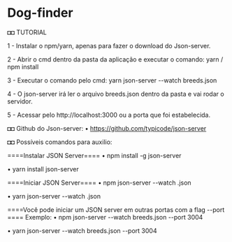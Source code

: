 # Dog-finder

◘◘
TUTORIAL

1 - Instalar o npm/yarn, apenas para fazer o download do Json-server.

2 - Abrir o cmd dentro da pasta da aplicação e executar o comando: yarn / npm install

3 - Executar o comando pelo cmd: yarn json-server --watch breeds.json

4 - O json-server irá ler o arquivo breeds.json dentro da pasta e vai rodar o servidor.

5 - Acessar pelo http://localhost:3000 ou a porta que foi estabelecida.


◘◘
Github do Json-server: 
• https://github.com/typicode/json-server

◘◘
Possíveis comandos para auxilio:


====Instalar JSON Server====
• npm install -g json-server

• yarn install json-server


====Iniciar JSON Server====
• npm json-server --watch <nome do arquivo json>.json

• yarn json-server --watch <nome do arquivo json>.json


====Você pode iniciar um JSON server em outras portas com a flag --port ====
Exemplo:
• npm json-server --watch breeds.json --port 3004

• yarn json-server --watch breeds.json --port 3004
